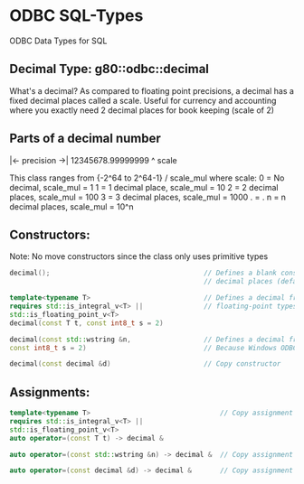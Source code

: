 # ODBC SQL-Types
ODBC Data Types for SQL

Decimal Type: g80::odbc::decimal
--

What's a decimal? As compared to floating point precisions, 
a decimal has a fixed decimal places called a scale.
Useful for currency and accounting where you exactly need 2 decimal places for book keeping (scale of 2)

Parts of a decimal number
--

|<- precision ->|
12345678.99999999
            ^ scale

This class ranges from {-2^64 to 2^64-1} / scale_mul
where scale: 0  = No decimal, scale_mul = 1
             1  = 1 decimal place, scale_mul = 10
             2  = 2 decimal places, scale_mul = 100
             3  = 3 decimal places, scale_mul = 1000
             .  = .
             n  = n decimal places, scale_mul = 10^n


Constructors:
--
Note: No move constructors since the class only uses primitive types
```c++
decimal();                                      // Defines a blank constructor, with a scale of 2 
                                                // decimal places (default)

template<typename T>                            // Defines a decimal from an integral or 
requires std::is_integral_v<T> ||               // floating-point types
std::is_floating_point_v<T>
decimal(const T t, const int8_t s = 2)

decimal(const std::wstring &n,                  // Defines a decimal from a std::wstring
const int8_t s = 2)                             // Because Windows ODBC uses wchar_t instead of char

decimal(const decimal &d)                       // Copy constructor


```

Assignments:
--

```c++
template<typename T>                                // Copy assignment for integral and floating types
requires std::is_integral_v<T> || 
std::is_floating_point_v<T>
auto operator=(const T t) -> decimal &

auto operator=(const std::wstring &n) -> decimal &  // Copy assignment for wstring types

auto operator=(const decimal &d) -> decimal &       // Copy assignment for decimal types


```